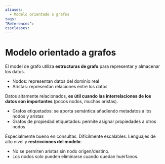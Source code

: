 ```yaml
---
aliases:
  - Modelo orientado a grafos
tags:
"References":
cssclasses:
---
```

# Modelo orientado a grafos

El model de grafo utiliza **estructuras de grafo** para representar y almacenar los datos.
- Nodos: representan datos del dominio real
- Aristas: representan relaciones entre los datos

Datos altamente relacionados, **es útil cuando las interrelaciones de los datos son importantes** (pocos nodos, muchas aristas).

- Grafos etiquetados: se aporta semántica añadiendo metadatos a los nodos y aristas
- Grafos de propiedad etiquetados: permite asignar propiedades a otros nodos

Especialmente bueno en consultas. Difícilmente escalables. Lenguajes de alto nivel y **restricciones del modelo**:
- No se permiten aristas sin nodo origen/destino.
- Los nodos solo pueden eliminarse cuando quedan huérfanos.